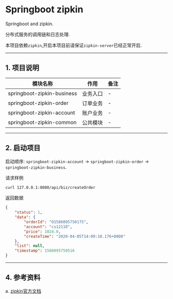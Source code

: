 # Springboot zipkin

Springboot and zipkin.

分布式服务的调用链和日志处理.


本项目依赖`zipkin`,开启本项目前请保证`zipkin-server`已经正常开启.

---

## 1. 项目说明

| 模块名称                   | 作用     | 备注 |
| -------------------------- | -------- | ---- |
| springboot-zipkin-business | 业务入口 | -    |
| springboot-zipkin-order    | 订单业务 | -    |
| springboot-zipkin-account  | 账户业务 | -    |
| springboot-zipkin-common   | 公共模块 | -    |


---

## 2. 启动项目


启动顺序: `springboot-zipkin-account` -> `springboot-zipkin-order` -> `springboot-zipkin-business`.


请求样例

```html
curl 127.0.0.1:8080/api/biz/createOrder
```

返回数据

```json
{
    "status": 1,
    "data": {
        "orderId": "O1586095750175",
        "account": "cs12110",
        "price": 1024.0,
        "createTime": "2020-04-05T14:09:10.176+0000"
    },
    "list": null,
    "timestamp": 1586095750516
}
```

---

## 4. 参考资料

a. [zipkin官方文档](https://zipkin.io/)






